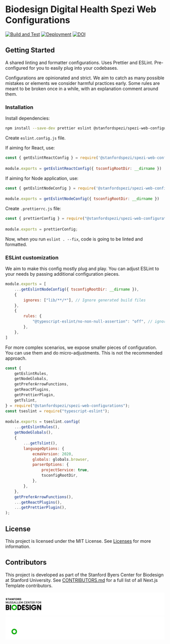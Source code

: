 <!--

This source file is part of the Stanford Biodesign Digital Health Spezi Web Configurations open-source project

SPDX-FileCopyrightText: 2024 Stanford University and the project authors (see CONTRIBUTORS.md)

SPDX-License-Identifier: MIT

-->

# Biodesign Digital Health Spezi Web Configurations

[![Build and Test](https://github.com/StanfordSpezi/spezi-web-configurations/actions/workflows/build-and-test.yml/badge.svg)](https://github.com/StanfordSpezi/spezi-web-configurations/actions/workflows/build-and-test.yml)
[![Deployment](https://github.com/StanfordSpezi/spezi-web-configurations/actions/workflows/deployment.yml/badge.svg)](https://github.com/StanfordSpezi/spezi-web-configurations/actions/workflows/deployment.yml)
[![DOI](https://zenodo.org/badge/DOI/10.5281/zenodo.10052055.svg)](https://doi.org/10.5281/zenodo.10052055)

## Getting Started

A shared linting and formatter configurations. Uses Prettier and ESLint. Pre-configured for you to easily plug into your codebases. 

Configurations are opinionated and strict. We aim to catch as many possible mistakes or elements we consider harmful practices early. Some rules are meant to be broken once in a while, with an explanation comment around them.

### Installation

Install dependencies:

```bash
npm install --save-dev prettier eslint @stanfordspezi/spezi-web-configurations
```

Create `eslint.config.js` file.

If aiming for React, use:

```javascript
const { getEslintReactConfig } = require('@stanfordspezi/spezi-web-configurations')

module.exports = getEslintReactConfig({ tsconfigRootDir: __dirname })
```

If aiming for Node application, use:

```javascript
const { getEslintNodeConfig } = require('@stanfordspezi/spezi-web-configurations')

module.exports = getEslintNodeConfig({ tsconfigRootDir: __dirname })
```

Create `.prettierrc.js` file:

```javascript
const { prettierConfig } = require("@stanfordspezi/spezi-web-configurations");

module.exports = prettierConfig;
```

Now, when you run `eslint . --fix`, code is going to be linted and formatted. 


### ESLint customization

We aim to make this config mostly plug and play. You can adjust ESLint to your needs by passing additional configuration pieces.

```javascript
module.exports = [
    ...getEslintNodeConfig({ tsconfigRootDir: __dirname }),
    {
        ignores: ["lib/**/*"], // Ignore generated build files
    },
    {
        rules: {
            "@typescript-eslint/no-non-null-assertion": "off", // ignore unwanted rule
        },
    },
]
```


For more complex scenarios, we expose smaller pieces of configuration. You can use them and do micro-adjustments. This is not the recommended approach.


```javascript
const {
    getEslintRules,
    getNodeGlobals,
    getPreferArrowFunctions,
    getReactPlugins,
    getPrettierPlugin,
    getTslint,
} = require("@stanfordspezi/spezi-web-configurations");
const tseslint = require("typescript-eslint");

module.exports = tseslint.config(
    ...getEslintRules(),
    getNodeGlobals(),
    {
        ...getTslint(),
        languageOptions: {
            ecmaVersion: 2020,
            globals: globals.browser,
            parserOptions: {
                projectService: true,
                tsconfigRootDir,
            },
        },
    },
    getPreferArrowFunctions(),
    ...getReactPlugins(),
    ...getPrettierPlugin(),
);
```


## License

This project is licensed under the MIT License. See [Licenses](https://github.com/StanfordSpezi/spezi-web-configurations/tree/main/LICENSES) for more information.

## Contributors

This project is developed as part of the Stanford Byers Center for Biodesign at Stanford University.
See [CONTRIBUTORS.md](https://github.com/StanfordSpezi/spezi-web-configurations/tree/main/CONTRIBUTORS.md) for a full list of all Next.js Template contributors.

![Stanford Byers Center for Biodesign Logo](https://raw.githubusercontent.com/StanfordBDHG/.github/main/assets/biodesign-footer-light.png#gh-light-mode-only)
![Stanford Byers Center for Biodesign Logo](https://raw.githubusercontent.com/StanfordBDHG/.github/main/assets/biodesign-footer-dark.png#gh-dark-mode-only)
